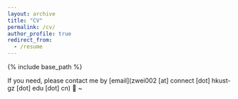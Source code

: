 ```yaml
---
layout: archive
title: "CV"
permalink: /cv/
author_profile: true
redirect_from:
  - /resume
---
```


{% include base_path %}

If you need, please contact me by [email](zwei002 [at] connect [dot] hkust-gz [dot] edu [dot] cn) 🙂 ~
